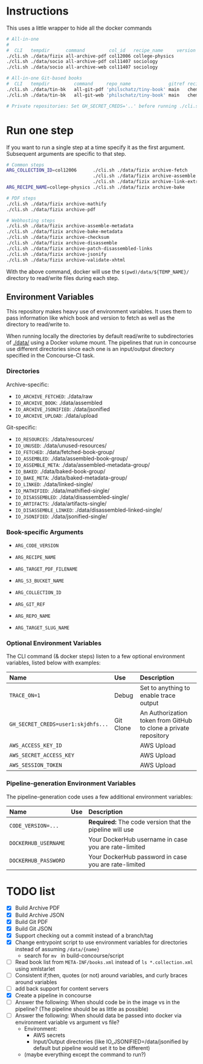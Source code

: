 # Instructions

This uses a little wrapper to hide all the docker commands

```sh
# All-in-one
#
#  CLI   tempdir      command         col_id   recipe_name     version   server
./cli.sh ./data/fizix all-archive-pdf col12006 college-physics
./cli.sh ./data/socio all-archive-pdf col11407 sociology
./cli.sh ./data/socio all-archive-web col11407 sociology

# All-in-one Git-based books
#  CLI   tempdir         command     repo_name              gitref recipe      book_slug
./cli.sh ./data/tin-bk   all-git-pdf 'philschatz/tiny-book' main   chemistry   book-slug1
./cli.sh ./data/tin-bk   all-git-web 'philschatz/tiny-book' main   chemistry   book-slug1

# Private repositories: Set GH_SECRET_CREDS='..' before running ./cli.sh
```

# Run one step

If you want to run a single step at a time specify it as the first argument. Subsequent arguments are specific to that step.


```sh
# Common steps
ARG_COLLECTION_ID=col12006      ./cli.sh ./data/fizix archive-fetch
                                ./cli.sh ./data/fizix archive-assemble
                                ./cli.sh ./data/fizix archive-link-extras
ARG_RECIPE_NAME=college-physics ./cli.sh ./data/fizix archive-bake

# PDF steps
./cli.sh ./data/fizix archive-mathify
./cli.sh ./data/fizix archive-pdf

# Webhosting steps
./cli.sh ./data/fizix archive-assemble-metadata
./cli.sh ./data/fizix archive-bake-metadata
./cli.sh ./data/fizix archive-checksum
./cli.sh ./data/fizix archive-disassemble
./cli.sh ./data/fizix archive-patch-disassembled-links
./cli.sh ./data/fizix archive-jsonify
./cli.sh ./data/fizix archive-validate-xhtml
```

With the above command, docker will use the `$(pwd)/data/${TEMP_NAME}/` directory to read/write files during each step.

## Environment Variables

This repository makes heavy use of environment variables. It uses them to pass information like which book and version to fetch as well as the directory to read/write to.

When running locally the directories by default read/write to subdirectories of [./data/](./data/) using a Docker volume mount. The pipelines that run in concourse use different directories since each one is an input/output directory specified in the Concourse-CI task.

### Directories

Archive-specific:

- `IO_ARCHIVE_FETCHED`: ./data/raw
- `IO_ARCHIVE_BOOK`: ./data/assembled
- `IO_ARCHIVE_JSONIFIED`: ./data/jsonified
- `IO_ARCHIVE_UPLOAD`: ./data/upload

Git-specific:

- `IO_RESOURCES`: ./data/resources/
- `IO_UNUSED`: ./data/unused-resources/
- `IO_FETCHED`: ./data/fetched-book-group/
- `IO_ASSEMBLED`: ./data/assembled-book-group/
- `IO_ASSEMBLE_META`: ./data/assembled-metadata-group/
- `IO_BAKED`: ./data/baked-book-group/
- `IO_BAKE_META`: ./data/baked-metadata-group/
- `IO_LINKED`: ./data/linked-single/
- `IO_MATHIFIED`: ./data/mathified-single/
- `IO_DISASSEMBLED`: ./data/disassembled-single/
- `IO_ARTIFACTS`: ./data/artifacts-single/
- `IO_DISASSEMBLE_LINKED`: ./data/disassembled-linked-single/
- `IO_JSONIFIED`: ./data/jsonified-single/


### Book-specific Arguments

- `ARG_CODE_VERSION`
- `ARG_RECIPE_NAME`
- `ARG_TARGET_PDF_FILENAME`
- `ARG_S3_BUCKET_NAME`

- `ARG_COLLECTION_ID`

- `ARG_GIT_REF`
- `ARG_REPO_NAME`
- `ARG_TARGET_SLUG_NAME`


### Optional Environment Variables

The CLI command (& docker steps) listen to a few optional environment variables, listed below with examples:

| Name | Use | Description |
| :--- | :-- | :---------- |
| `TRACE_ON=1` | Debug | Set to anything to enable trace output
| `GH_SECRET_CREDS=user1:skjdhfs...` | Git Clone | An Authorization token from GitHub to clone a private repository
| `AWS_ACCESS_KEY_ID` | | AWS Upload | See `aws-access` for more
| `AWS_SECRET_ACCESS_KEY` | | AWS Upload | See `aws-access` for more
| `AWS_SESSION_TOKEN` | | AWS Upload | See `aws-access` for more

### Pipeline-generation Environment Variables

The pipeline-generation code uses a few additional environment variables:

| Name | Use | Description |
| :--- | :-- | :---------- |
| `CODE_VERSION=...` | | **Required:** The code version that the pipeline will use
| `DOCKERHUB_USERNAME` | | Your DockerHub username in case you are rate-limited
| `DOCKERHUB_PASSWORD` | | Your DockerHub password in case you are rate-limited


# TODO list

- [x] Build Archive PDF
- [x] Build Archive JSON
- [x] Build Git PDF
- [x] Build Git JSON
- [x] Support checking out a commit instead of a branch/tag
- [x] Change entrypoint script to use environment variables for directories instead of assuming `/data/{name}`
    - search for `mv ` in build-concourse/script
- [ ] Read book list from `META-INF/books.xml` instead of `ls *.collection.xml` using xmlstarlet
- [ ] Consistent if;then, quotes (or not) around variables, and curly braces around variables
- [ ] add back support for content servers
- [x] Create a pipeline in concourse
- [ ] Answer the following: When should code be in the image vs in the pipeline? (The pipeline should be as little as possible)
- [ ] Answer the following: When should data be passed into docker via environment variable vs argument vs file?
    - Environment:
        - AWS secrets
        - Input/Output directories (like IO_JSONIFIED=/data/jsonified by default but pipeline would set it to be different)
    - (maybe everything except the command to run?)